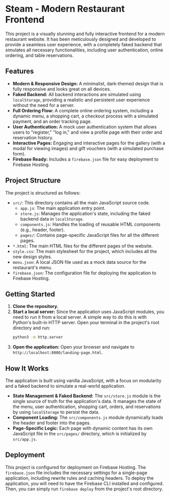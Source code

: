 # Steam - Modern Restaurant Frontend

This project is a visually stunning and fully interactive frontend for a modern restaurant website. It has been meticulously designed and developed to provide a seamless user experience, with a completely faked backend that simulates all necessary functionalities, including user authentication, online ordering, and table reservations.

## Features

- **Modern & Responsive Design:** A minimalist, dark-themed design that is fully responsive and looks great on all devices.
- **Faked Backend:** All backend interactions are simulated using `localStorage`, providing a realistic and persistent user experience without the need for a server.
- **Full Ordering Flow:** A complete online ordering system, including a dynamic menu, a shopping cart, a checkout process with a simulated payment, and an order tracking page.
- **User Authentication:** A mock user authentication system that allows users to "register," "log in," and view a profile page with their order and reservation history.
- **Interactive Pages:** Engaging and interactive pages for the gallery (with a modal for viewing images) and gift vouchers (with a simulated purchase form).
- **Firebase Ready:** Includes a `firebase.json` file for easy deployment to Firebase Hosting.

## Project Structure

The project is structured as follows:

- `src/`: This directory contains all the main JavaScript source code.
  - `app.js`: The main application entry point.
  - `store.js`: Manages the application's state, including the faked backend data in `localStorage`.
  - `components.js`: Handles the loading of reusable HTML components (e.g., header, footer).
  - `pages/`: Contains page-specific JavaScript files for all the different pages.
- `*.html`: The main HTML files for the different pages of the website.
- `style.css`: The main stylesheet for the project, which includes all the new design styles.
- `menu.json`: A local JSON file used as a mock data source for the restaurant's menu.
- `firebase.json`: The configuration file for deploying the application to Firebase Hosting.

## Getting Started

1.  **Clone the repository.**
2.  **Start a local server:** Since the application uses JavaScript modules, you need to run it from a local server. A simple way to do this is with Python's built-in HTTP server. Open your terminal in the project's root directory and run:
    ```bash
    python3 -m http.server
    ```
3.  **Open the application:** Open your browser and navigate to `http://localhost:8000/landing-page.html`.

## How It Works

The application is built using vanilla JavaScript, with a focus on modularity and a faked backend to simulate a real-world application.

- **State Management & Faked Backend:** The `src/store.js` module is the single source of truth for the application's data. It manages the state of the menu, user authentication, shopping cart, orders, and reservations by using `localStorage` to persist the data.
- **Component Loading:** The `src/components.js` module dynamically loads the header and footer into the pages.
- **Page-Specific Logic:** Each page with dynamic content has its own JavaScript file in the `src/pages/` directory, which is initialized by `src/app.js`.

## Deployment

This project is configured for deployment on Firebase Hosting. The `firebase.json` file includes the necessary settings for a single-page application, including rewrite rules and caching headers. To deploy the application, you will need to have the Firebase CLI installed and configured. Then, you can simply run `firebase deploy` from the project's root directory.